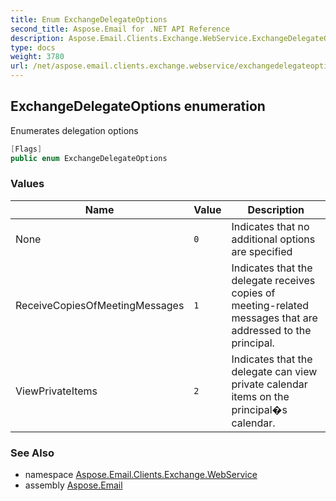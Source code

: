 ```yaml
---
title: Enum ExchangeDelegateOptions
second_title: Aspose.Email for .NET API Reference
description: Aspose.Email.Clients.Exchange.WebService.ExchangeDelegateOptions enum. Enumerates delegation options
type: docs
weight: 3780
url: /net/aspose.email.clients.exchange.webservice/exchangedelegateoptions/
---
```

## ExchangeDelegateOptions enumeration

Enumerates delegation options

```csharp
[Flags]
public enum ExchangeDelegateOptions
```

### Values

| Name | Value | Description |
| --- | --- | --- |
| None | `0` | Indicates that no additional options are specified |
| ReceiveCopiesOfMeetingMessages | `1` | Indicates that the delegate receives copies of meeting-related messages that are addressed to the principal. |
| ViewPrivateItems | `2` | Indicates that the delegate can view private calendar items on the principal�s calendar. |

### See Also

* namespace [Aspose.Email.Clients.Exchange.WebService](../../aspose.email.clients.exchange.webservice/)
* assembly [Aspose.Email](../../)


